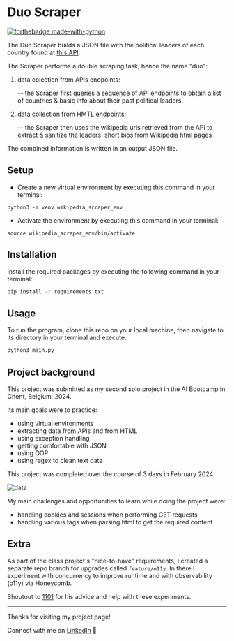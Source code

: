 # Duo Scraper

[![forthebadge made-with-python](https://ForTheBadge.com/images/badges/made-with-python.svg)](https://www.python.org/)

The Duo Scraper builds a JSON file with the political leaders of each country found at [this API](https://country-leaders.onrender.com/docs).

The Scraper performs a double scraping task, hence the name "duo":

1. data colection from APIs endpoints:
   
     -- the Scraper first queries a sequence of API endpoints to obtain a list of countries & basic info about their past political leaders.
   
3. data collection from HMTL endpoints:
   
     -- the Scraper then uses the wikipedia urls retrieved from the API to extract & sanitize the leaders' short bios from Wikipedia html pages

The combined information is written in an output JSON file.

## Setup 
   
- Create a new virtual environment by executing this command in your terminal:
   
`python3 -m venv wikipedia_scraper_env`

- Activate the environment by executing this command in your terminal:
   
`source wikipedia_scraper_env/bin/activate`

## Installation

Install the required packages by executing the following command in your terminal:

  ```bash
  pip install -r requirements.txt
  ```
## Usage

To run the program, clone this repo on your local machine, then navigate to its directory in your terminal and execute:
```bash
python3 main.py
```

## Project background

This project was submitted as my second solo project in the AI Bootcamp in Ghent, Belgium, 2024.

Its main goals were to practice:

- using virtual environments
- extracting data from APIs and from HTML
- using exception handling
- getting comfortable with JSON 
- using OOP
- using regex to clean text data

This project was completed over the course of 3 days in February 2024.


![data](https://camo.githubusercontent.com/3fbf9fe8569e07e446820a43eddc4be7841d94c6a977c38379760f36459244b7/68747470733a2f2f692e70696e696d672e636f6d2f6f726967696e616c732f30662f63322f31662f30666332316663643637336637393463316436323232623137373031333334322e706e67)


My main challenges and opportunities to learn while doing the project were:

- handling cookies and sessions when performing GET requests
- handling various tags when parsing html to get the required content

## Extra

As part of the class project's "nice-to-have" requirements, I created a separate repo branch for upgrades called `feature/o11y`.
In there I experiment with concurrency to improve runtime and with observability (o11y) via Honeycomb.

Shoutout to [1101](https://github.com/one1zero1one) for his advice and help with these experiments.

---

Thanks for visiting my project page! 

Connect with me on [LinkedIn](https://www.linkedin.com/in/mirunasuru/) 🤍

